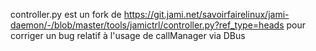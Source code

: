 controller.py est un fork de https://git.jami.net/savoirfairelinux/jami-daemon/-/blob/master/tools/jamictrl/controller.py?ref_type=heads pour corriger un bug relatif à l'usage de callManager via DBus
